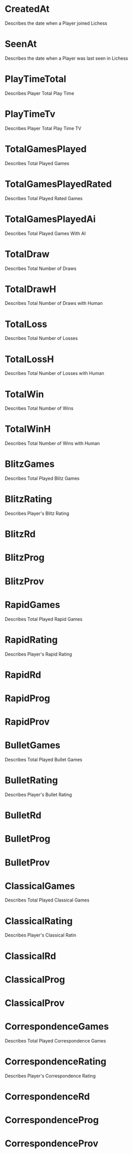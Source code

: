 # CreatedAt
Describes the date when a Player joined Lichess

# SeenAt
Describes the date when a Player was last seen in Lichess

# PlayTimeTotal

Describes Player Total Play Time

# PlayTimeTv

Describes Player Total Play Time TV

# TotalGamesPlayed

Describes Total Played Games

# TotalGamesPlayedRated

Describes Total Played Rated Games

# TotalGamesPlayedAi

Describes Total Played Games With AI

# TotalDraw

Describes Total Number of Draws

# TotalDrawH

Describes Total Number of Draws with Human

# TotalLoss

Describes Total Number of Losses

# TotalLossH

Describes Total Number of Losses with Human

# TotalWin

Describes Total Number of Wins

# TotalWinH

Describes Total Number of Wins with Human

# BlitzGames

Describes Total Played Blitz Games

# BlitzRating

Describes Player's Blitz Rating

# BlitzRd

# BlitzProg

# BlitzProv

# RapidGames

Describes Total Played Rapid Games

# RapidRating

Describes Player's Rapid Rating

# RapidRd

# RapidProg

# RapidProv

# BulletGames

Describes Total Played Bullet Games

# BulletRating

Describes Player's Bullet Rating

# BulletRd

# BulletProg

# BulletProv

# ClassicalGames

Describes Total Played Classical Games

# ClassicalRating

Describes Player's Classical Ratin

# ClassicalRd

# ClassicalProg

# ClassicalProv

# CorrespondenceGames

Describes Total Played Correspondence Games

# CorrespondenceRating

Describes Player's Correspondence Rating

# CorrespondenceRd

# CorrespondenceProg

# CorrespondenceProv